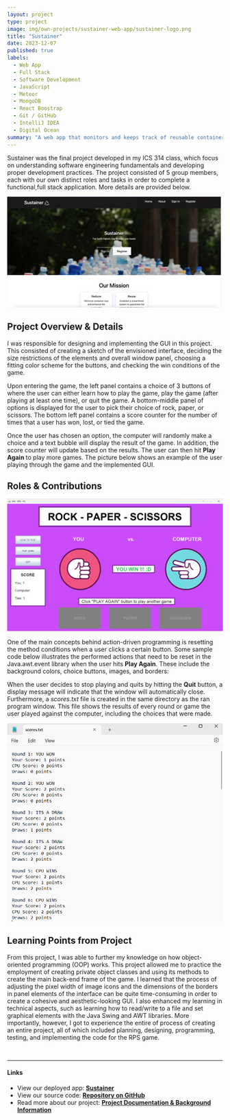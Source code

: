 ```yaml
---
layout: project
type: project
image: img/own-projects/sustainer-web-app/sustainer-logo.png
title: "Sustainer"
date: 2023-12-07
published: true
labels:
  - Web App
  - Full Stack
  - Software Development
  - JavaScript
  - Meteor
  - MongoDB
  - React Boostrap
  - Git / GitHub
  - IntelliJ IDEA
  - Digital Ocean
summary: "A web app that monitors and keeps track of reusable containers at large public events."
---
```


Sustainer was the final project developed in my ICS 314 class, which focus on understanding software engineering fundamentals and developing proper development practices. The project consisted of 5 group members, each with our own distinct roles and tasks in order to complete a functional,full stack application. More details are provided below. 

<div class="text-center p-4">
  <img width="500px" src="../img/own-projects/sustainer-web-app/sustainer-home-page.png" class="img-thumbnail" >
</div>

## Project Overview & Details

I was responsible for designing and implementing the GUI in this project. This consisted of creating a sketch of the envisioned interface, deciding the size restrictions of the elements and overall window panel, choosing a fitting color scheme for the buttons, and checking the win conditions of the game. 

Upon entering the game, the left panel contains a choice of 3 buttons of where the user can either learn how to play the game, play the game (after playing at least one time), or quit the game. A bottom-middle panel of options is displayed for the user to pick their choice of rock, paper, or scissors. The bottom left panel contains a score counter for the number of times that a user has won, lost, or tied the game. 

Once the user has chosen an option, the computer will randomly make a choice and a text bubble will display the result of the game. In addition, the score counter will update based on the results. The user can then hit **Play Again** to play more games. The picture below shows an example of the user playing through the game and the implemented GUI.

## Roles & Contributions

<img class="img-fluid" src="../img/own-projects/RPS-game/rps_game.png" alt="">

One of the main concepts behind action-driven programming is resetting the method conditions when a user clicks a certain button. Some sample code below illustrates the performed actions that need to be reset in the Java.awt.event library when the user hits **Play Again**. These include the background colors, choice buttons, images, and borders:

When the user decides to stop playing and quits by hitting the **Quit** button, a display message will indicate that the window will automatically close. Furthermore, a _scores.txt_ file is created in the same directory as the ran program window. This file shows the results of every round or game the user played against the computer, including the choices that were made. 

<img class="img-fluid" src="../img/own-projects/RPS-game/scores_txt.png" alt="">

## Learning Points from Project

From this project, I was able to further my knowledge on how object-oriented programming (OOP) works. This project allowed me to practice the employment of creating private object classes and using its methods to create the main back-end frame of the game. I learned that the process of adjusting the pixel width of image icons and the dimensions of the borders in panel elements of the interface can be quite time-consuming in order to create a cohesive and aesthetic-looking GUI. I also enhanced my learning in technical aspects, such as learning how to read/write to a file and set graphical elements with the Java Swing and AWT libraries. More importantly, however, I got to experience the entire of process of creating an entire project, all of which included planning, designing, programming, testing, and implementing the code for the RPS game.

<br>
<hr>

#### Links 

* View our deployed app: <a href="https://sustainer.online/" target="_blank">**Sustainer**</a>
* View our source code: <a href="https://github.com/sus-tainer/sustainer" target="_blank">**Repository on GitHub**</a>
* Read more about our project: <a href="https://sus-tainer.github.io/" target="_blank">**Project Documentation & Background Information**</a>
